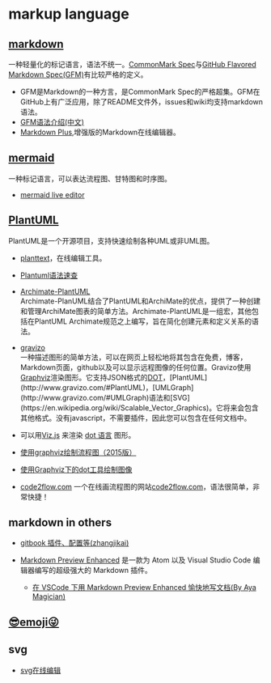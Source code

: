 # markup language

## [markdown](https://zh.wikipedia.org/wiki/Markdown)
一种轻量化的标记语言，语法不统一。[CommonMark Spec](<https://spec.commonmark.org/>)与[GitHub Flavored Markdown Spec(GFM)](https://github.github.com/gfm/)有比较严格的定义。

 - GFM是Markdown的一种方言，是CommonMark Spec的严格超集。GFM在GitHub上有广泛应用，除了README文件外，issues和wiki均支持markdown语法。
 - [GFM语法介绍(中文)](https://github.com/guodongxiaren/README/)
 - [Markdown Plus](https://mdp.tylingsoft.com/),增强版的Markdown在线编辑器。

## [mermaid](<https://mermaidjs.github.io/>)
一种标记语言，可以表达流程图、甘特图和时序图。

 - [mermaid live editor](https://mermaidjs.github.io/mermaid-live-editor)

## [PlantUML](http://plantuml.com/zh/index)
PlantUML是一个开源项目，支持快速绘制各种UML或非UML图。

- [planttext](https://www.planttext.com/)，在线编辑工具。

- [Plantuml语法速查](http://blog.ifjy.me/软件开发/2016/07/16/Plantuml语法速查.html)

- [Archimate-PlantUML](https://github.com/ebbypeter/Archimate-PlantUML)  
Archimate-PlanUML结合了PlantUML和ArchiMate的优点，提供了一种创建和管理ArchiMate图表的简单方法。Archimate-PlantUML是一组宏，其他包括在PlantUML Archimate规范之上编写，旨在简化创建元素和定义关系的语法。

- [gravizo](<http://www.gravizo.com/>)  
一种描述图形的简单方法，可以在网页上轻松地将其包含在免费，博客，Markdown页面，github以及可以显示远程图像的任何位置。Gravizo使用[Graphviz](http://graphviz.org/)渲染图形。它支持JSON格式的[DOT](http://en.wikipedia.org/wiki/DOT_(graph_description_language))，[PlantUML](http://www.gravizo.com/#PlantUML)，[UMLGraph](http://www.gravizo.com/#UMLGraph)语法和[SVG](https://en.wikipedia.org/wiki/Scalable_Vector_Graphics)。它将来会包含其他格式。没有javascript，不需要插件，因此您可以包含在任何文档中。
- 可以用[Viz.js](https://github.com/mdaines/viz.js) 来渲染 [dot 语言](https://tinyurl.com/kjoouup) 图形。
- [使用graphviz绘制流程图（2015版）](http://icodeit.org/2015/11/using-graphviz-drawing/)
- [使用Graphviz下的dot工具绘制图像](https://my.oschina.net/Tsybius2014/blog/617963)
- [code2flow.com](https://code2flow.com)  一个在线画流程图的网站[code2flow.com](https://code2flow.com)，语法很简单，非常快捷！

## markdown in others
- [gitbook 插件、配置等(zhangjikai)](http://gitbook.zhangjikai.com/)

- [Markdown Preview Enhanced](https://shd101wyy.github.io/markdown-preview-enhanced/#/zh-cn/) 是一款为 Atom 以及 Visual Studio Code 编辑器编写的超级强大的 Markdown 插件。

    - [在 VSCode 下用 Markdown Preview Enhanced 愉快地写文档(By Aya Magician)](https://zhuanlan.zhihu.com/p/56699805)

## [😎emoji😜](https://getemoji.com/)

## svg
- [svg在线编辑](https://svg-edit.github.io/svgedit/releases/svg-edit-2.8.1/svg-editor.html)